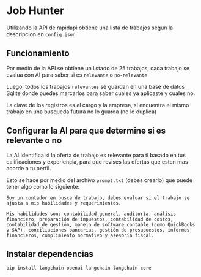 # Job Hunter #
Utilizando la API de rapidapi obtiene una lista de trabajos segun la descripcion en `config.json`

## Funcionamiento ##
Por medio de la API se obtiene un listado de 25 trabajos, cada trabajo se evalua con AI para saber si es `relevante` o `no-relevante`

Luego, todos los trabajos `relevantes` se guardan en una base de datos Sqlite donde puedes marcarlos para saber cuales ya aplicaste y cuales no.

La clave de los registros es el cargo y la empresa, si encuentra el mismo trabajo en una busqueda futura no lo guarda (no lo duplica)

## Configurar la AI para que determine si es relevante o no ##
La AI identifica si la oferta de trabajo es relevante para ti basado en tus calificaciones y experiencia, para que revises las ofertas que esten mas acorde a tu perfil.

Esto se hace por medio del archivo `prompt.txt` (debes crearlo) que puede tener algo como lo siguiente:

```
Soy un contador en busca de trabajo, debes evaluar si el trabajo se ajusta a mis habilidades y requerimientos.

Mis habilidades son: contabilidad general, auditoría, análisis financiero, preparación de impuestos, contabilidad de costos, contabilidad de gestión, manejo de software contable (como QuickBooks y SAP), conciliaciones bancarias, gestión de presupuestos, informes financieros, cumplimiento normativo y asesoría fiscal.
```
## Instalar dependencias ##
`pip install langchain-openai langchain langchain-core`